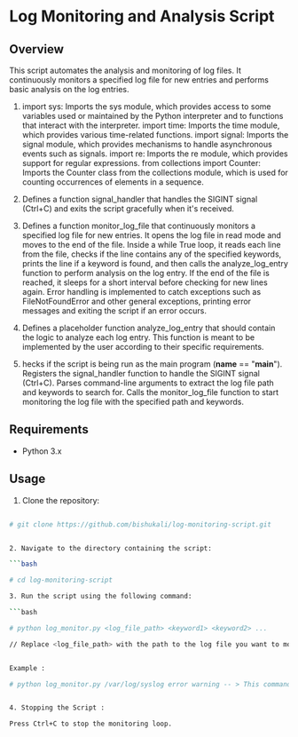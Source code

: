 # Log Monitoring and Analysis Script

## Overview
This script automates the analysis and monitoring of log files. It continuously monitors a specified log file for new entries and performs basic analysis on the log entries.

1) import sys: Imports the sys module, which provides access to some variables used or maintained by the   Python interpreter and to functions that interact with the interpreter.
    import time: Imports the time module, which provides various time-related functions.
    import signal: Imports the signal module, which provides mechanisms to handle asynchronous events such as signals.
    import re: Imports the re module, which provides support for regular expressions.
    from collections import Counter: Imports the Counter class from the collections module, which is used for counting occurrences of elements in a sequence.

2) Defines a function signal_handler that handles the SIGINT signal (Ctrl+C) and exits the script gracefully when it's received.

3) Defines a function monitor_log_file that continuously monitors a specified log file for new entries.
It opens the log file in read mode and moves to the end of the file.
Inside a while True loop, it reads each line from the file, checks if the line contains any of the specified keywords, prints the line if a keyword is found, and then calls the analyze_log_entry function to perform analysis on the log entry.
If the end of the file is reached, it sleeps for a short interval before checking for new lines again.
Error handling is implemented to catch exceptions such as FileNotFoundError and other general exceptions, printing error messages and exiting the script if an error occurs.

4) Defines a placeholder function analyze_log_entry that should contain the logic to analyze each log entry. This function is meant to be implemented by the user according to their specific requirements.

5) hecks if the script is being run as the main program (__name__ == "__main__").
Registers the signal_handler function to handle the SIGINT signal (Ctrl+C).
Parses command-line arguments to extract the log file path and keywords to search for.
Calls the monitor_log_file function to start monitoring the log file with the specified path and keywords.

## Requirements
- Python 3.x

## Usage
1. Clone the repository:

```bash

# git clone https://github.com/bishukali/log-monitoring-script.git


2. Navigate to the directory containing the script:

```bash

# cd log-monitoring-script

3. Run the script using the following command:

```bash

# python log_monitor.py <log_file_path> <keyword1> <keyword2> ... 

// Replace <log_file_path> with the path to the log file you want to monitor and <keyword1>, <keyword2>, etc., with the keywords you want to search for in the log entries.


Example : 

# python log_monitor.py /var/log/syslog error warning -- > This command will monitor the syslog file for new entries containing the keywords "error" and "warning".


4. Stopping the Script : 

Press Ctrl+C to stop the monitoring loop.



